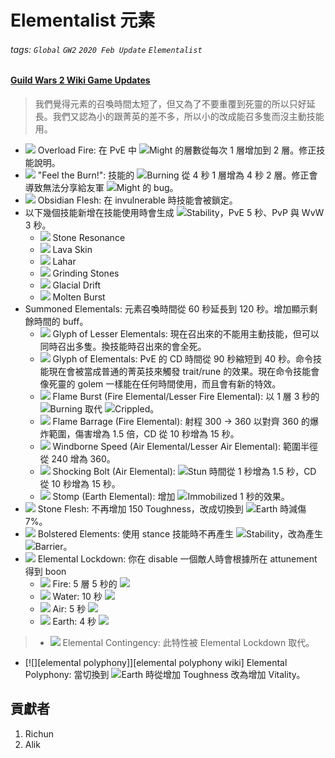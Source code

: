 # Elementalist 元素

###### tags: `Global` `GW2` `2020 Feb Update` `Elementalist`

#### [Guild Wars 2 Wiki Game Updates](https://wiki.guildwars2.com/wiki/Game_updates)

> 我們覺得元素的召喚時間太短了，但又為了不要重覆到死靈的所以只好延長。我們又認為小的跟菁英的差不多，所以小的改成能召多隻而沒主動技能用。

* [![][overload fire]][overload fire wiki] Overload Fire: 在 PvE 中 ![][might]Might 的層數從每次 1 層增加到 2 層。修正技能說明。
* [![][feel the burn]][feel the burn wiki] "Feel the Burn!": 技能的 ![][burning]Burning 從 4 秒 1 層增為 4 秒 2 層。修正會導致無法分享給友軍 ![][might]Might 的 bug。
* [![][obsidian flesh]][obsidian flesh wiki] Obsidian Flesh: 在 invulnerable 時技能會被鎖定。
* 以下幾個技能新增在技能使用時會生成 ![][stability]Stability，PvE 5 秒、PvP 與 WvW 3 秒。
  * [![][stone resonance]][stone resonance wiki] Stone Resonance
  * [![][lava skin]][lava skin wiki] Lava Skin
  * [![][lahar]][lahar wiki] Lahar
  * [![][grinding stones]][grinding stones wiki] Grinding Stones
  * [![][glacial drift]][glacial drift wiki] Glacial Drift
  * [![][molten burst]][molten burst wiki] Molten Burst
* Summoned Elementals: 元素召喚時間從 60 秒延長到 120 秒。增加顯示剩餘時間的 buff。
  * [![][glyph of lesser elementals]][glyph of lesser elementals wiki] Glyph of Lesser Elementals: 現在召出來的不能用主動技能，但可以同時召出多隻。換技能時召出來的會全死。
  * [![][glyph of elementals]][glyph of elementals wiki] Glyph of Elementals: PvE 的 CD 時間從 90 秒縮短到 40 秒。命令技能現在會被當成普通的菁英技來觸發 trait/rune 的效果。現在命令技能會像死靈的 golem 一樣能在任何時間使用，而且會有新的特效。
  * [![][flame burst]][flame burst wiki] Flame Burst (Fire Elemental/Lesser Fire Elemental): 以 1 層 3 秒的 ![][burning]Burning 取代 ![][crippled]Crippled。
  * [![][flame barrage]][flame barrage wiki] Flame Barrage (Fire Elemental): 射程 300 -> 360 以對齊 360 的爆炸範圍，傷害增為 1.5 倍，CD 從 10 秒增為 15 秒。
  * [![][windborne speed]][windborne speed wiki] Windborne Speed (Air Elemental/Lesser Air Elemental): 範圍半徑從 240 增為 360。
  * [![][shocking bolt]][shocking bolt wiki] Shocking Bolt (Air Elemental): ![][stun]Stun 時間從 1 秒增為 1.5 秒，CD 從 10 秒增為 15 秒。
  * [![][stomp]][stomp wiki] Stomp (Earth Elemental): 增加 ![][immobile]Immobilized 1 秒的效果。
* [![][stone flesh]][stone flesh wiki] Stone Flesh: 不再增加 150 Toughness，改成切換到 ![][earth]Earth 時減傷 7%。
* [![][bolstered elements]][bolstered elements wiki] Bolstered Elements: 使用 stance 技能時不再產生 ![][stability]Stability，改為產生 ![][barrier]Barrier。
* [![][elemental lockdown]][elemental lockdown wiki] Elemental Lockdown: 你在 disable 一個敵人時會根據所在 attunement 得到 boon
  * ![][fire] Fire: 5 層 5 秒的 ![][might]
  * ![][water] Water: 10 秒 ![][regeneration]
  * ![][air] Air: 5 秒 ![][fury]
  * ![][earth] Earth: 4 秒 ![][protection]
> * [![][elemental contingency]][elemental contingency wiki] Elemental Contingency: 此特性被 Elemental Lockdown 取代。
* [![][elemental polyphony]][elemental polyphony wiki] Elemental Polyphony: 當切換到 ![][earth]Earth 時從增加 Toughness 改為增加 Vitality。


## 貢獻者
1. Richun
2. Alik

[底下這些別動，上面才是正文]: https://wiki.guildwars2.com

[aegis]: https://wiki.guildwars2.com/images/thumb/e/e5/Aegis.png/20px-Aegis.png
[alarcity]: https://wiki.guildwars2.com/images/thumb/4/4c/Alacrity.png/20px-Alacrity.png
[fury]: https://wiki.guildwars2.com/images/thumb/4/46/Fury.png/20px-Fury.png
[might]: https://wiki.guildwars2.com/images/thumb/7/7c/Might.png/20px-Might.png
[protection]: https://wiki.guildwars2.com/images/thumb/6/6c/Protection.png/20px-Protection.png
[quickness]: https://wiki.guildwars2.com/images/thumb/b/b4/Quickness.png/20px-Quickness.png
[regeneration]: https://wiki.guildwars2.com/images/thumb/5/53/Regeneration.png/20px-Regeneration.png
[resistance]: https://wiki.guildwars2.com/images/thumb/4/4b/Resistance.png/20px-Resistance.png
[retaliation]: https://wiki.guildwars2.com/images/thumb/5/53/Retaliation.png/20px-Retaliation.png
[stability]: https://wiki.guildwars2.com/images/thumb/a/ae/Stability.png/20px-Stability.png
[swiftness]: https://wiki.guildwars2.com/images/thumb/a/af/Swiftness.png/20px-Swiftness.png
[vigor]: https://wiki.guildwars2.com/images/thumb/f/f4/Vigor.png/20px-Vigor.png
[bleeding]: https://wiki.guildwars2.com/images/thumb/3/33/Bleeding.png/20px-Bleeding.png
[burning]: https://wiki.guildwars2.com/images/thumb/4/45/Burning.png/20px-Burning.png
[confusion]: https://wiki.guildwars2.com/images/thumb/e/e6/Confusion.png/20px-Confusion.png
[poisoned]: https://wiki.guildwars2.com/images/thumb/1/11/Poisoned.png/20px-Poisoned.png
[torment]: https://wiki.guildwars2.com/images/thumb/0/08/Torment.png/20px-Torment.png
[blinded]: https://wiki.guildwars2.com/images/thumb/3/33/Blinded.png/20px-Blinded.png
[chilled]: https://wiki.guildwars2.com/images/thumb/a/a6/Chilled.png/20px-Chilled.png
[crippled]: https://wiki.guildwars2.com/images/thumb/f/fb/Crippled.png/20px-Crippled.png
[fear]: https://wiki.guildwars2.com/images/thumb/e/e6/Fear.png/20px-Fear.png
[immobile]: https://wiki.guildwars2.com/images/thumb/3/32/Immobile.png/20px-Immobile.png
[slow]: https://wiki.guildwars2.com/images/thumb/f/f5/Slow.png/20px-Slow.png
[taunt]: https://wiki.guildwars2.com/images/thumb/c/cc/Taunt.png/20px-Taunt.png
[weakness]: https://wiki.guildwars2.com/images/thumb/f/f9/Weakness.png/20px-Weakness.png
[vulnerability]: https://wiki.guildwars2.com/images/thumb/a/af/Vulnerability.png/20px-Vulnerability.png
[stealth]: https://wiki.guildwars2.com/images/thumb/1/19/Stealth.png/20px-Stealth.png
[revealed]: https://wiki.guildwars2.com/images/thumb/d/db/Revealed.png/20px-Revealed.png
[daze]: https://wiki.guildwars2.com/images/thumb/7/79/Daze.png/20px-Daze.png
[stun]: https://wiki.guildwars2.com/images/thumb/9/97/Stun.png/20px-Stun.png
[knockdown]: https://wiki.guildwars2.com/images/thumb/3/36/Knockdown.png/20px-Knockdown.png
[pull]: https://wiki.guildwars2.com/images/thumb/a/a4/Radius.png/20px-Radius.png
[knockback]: https://wiki.guildwars2.com/images/thumb/c/ca/Knockback.png/20px-Knockback.png
[launch]: https://wiki.guildwars2.com/images/thumb/6/68/Launch.png/20px-Launch.png
[float]: https://wiki.guildwars2.com/images/thumb/c/c8/Float.png/20px-Float.png
[sink]: https://wiki.guildwars2.com/images/thumb/6/66/Sink.png/20px-Sink.png
[superspeed]: https://wiki.guildwars2.com/images/thumb/1/1a/Super_Speed.png/20px-Super_Speed.png
[breakstun]: https://wiki.guildwars2.com/images/thumb/7/7a/Breaks_stun.png/20px-Breaks_stun.png
[barrier]: https://wiki.guildwars2.com/images/thumb/c/cc/Barrier.png/20px-Barrier.png
[chaos aura]: https://wiki.guildwars2.com/images/thumb/1/1b/Chaos_Armor.png/20px-Chaos_Armor.png
[dark aura]: https://wiki.guildwars2.com/images/thumb/e/ef/Dark_Aura.png/20px-Dark_Aura.png
[fire aura]: https://wiki.guildwars2.com/images/thumb/1/18/Fire_Shield.png/20px-Fire_Shield.png
[frost aura]: https://wiki.guildwars2.com/images/thumb/6/68/Frost_Aura.png/20px-Frost_Aura.png
[light aura]: https://wiki.guildwars2.com/images/thumb/5/5a/Light_Aura.png/20px-Light_Aura.png
[magnetic aura]: https://wiki.guildwars2.com/images/thumb/5/5a/Magnetic_Aura.png/20px-Magnetic_Aura.png
[shocking aura]: https://wiki.guildwars2.com/images/thumb/3/31/Shocking_Aura.png/20px-Shocking_Aura.png
[overload fire]: https://wiki.guildwars2.com/images/thumb/1/13/Overload_Fire.png/32px-Overload_Fire.png
[feel the burn]: https://wiki.guildwars2.com/images/thumb/d/d8/%22Feel_the_Burn%21%22.png/32px-%22Feel_the_Burn%21%22.png
[obsidian flesh]: https://wiki.guildwars2.com/images/thumb/c/c1/Obsidian_Flesh.png/32px-Obsidian_Flesh.png
[stone resonance]: https://wiki.guildwars2.com/images/thumb/5/57/Stone_Resonance.png/32px-Stone_Resonance.png
[lava skin]: https://wiki.guildwars2.com/images/thumb/7/71/Lava_Skin.png/32px-Lava_Skin.png
[lahar]: https://wiki.guildwars2.com/images/thumb/4/48/Lahar.png/32px-Lahar.png
[grinding stones]: https://wiki.guildwars2.com/images/thumb/3/3d/Grinding_Stones.png/32px-Grinding_Stones.png
[glacial drift]: https://wiki.guildwars2.com/images/thumb/a/ad/Glacial_Drift.png/32px-Glacial_Drift.png
[molten burst]: https://wiki.guildwars2.com/images/thumb/d/df/Molten_Burst.png/32px-Molten_Burst.png
[glyph of lesser elementals]: https://wiki.guildwars2.com/images/thumb/b/b9/Glyph_of_Lesser_Elementals.png/32px-Glyph_of_Lesser_Elementals.png
[glyph of elementals]: https://wiki.guildwars2.com/images/thumb/0/0b/Glyph_of_Elementals.png/32px-Glyph_of_Elementals.png
[flame burst]: https://wiki.guildwars2.com/images/thumb/f/f4/Flame_Burst_%28Glyph_of_Lesser_Elementals_skill%29.png/32px-Flame_Burst_%28Glyph_of_Lesser_Elementals_skill%29.png
[flame barrage]: https://wiki.guildwars2.com/images/thumb/e/ee/Flame_Barrage.png/32px-Flame_Barrage.png
[windborne speed]: https://wiki.guildwars2.com/images/thumb/2/22/Windborne_Speed_%28Glyph_of_Lesser_Elementals_skill%29.png/32px-Windborne_Speed_%28Glyph_of_Lesser_Elementals_skill%29.png
[shocking bolt]: https://wiki.guildwars2.com/images/thumb/a/a5/Shocking_Bolt.png/32px-Shocking_Bolt.png
[stomp]: https://wiki.guildwars2.com/images/thumb/f/f3/Stomp_%28Glyph_of_Elementals_skill%29.png/32px-Stomp_%28Glyph_of_Elementals_skill%29.png
[stone flesh]: https://wiki.guildwars2.com/images/thumb/b/b9/Stone_Flesh.png/32px-Stone_Flesh.png
[earth]: https://wiki.guildwars2.com/images/thumb/a/a8/Earth_Attunement.png/20px-Earth_Attunement.png
[bolstered elements]: https://wiki.guildwars2.com/images/thumb/f/f1/Bolstered_Elements.png/32px-Bolstered_Elements.png
[elemental contingency]: https://wiki.guildwars2.com/images/thumb/6/63/Elemental_Contingency.png/32px-Elemental_Contingency.png
[elemental lockdown]: https://wiki.guildwars2.com/images/thumb/7/74/Skill.png/32px-Skill.png
[fire]: https://wiki.guildwars2.com/images/thumb/b/b4/Fire_Attunement.png/20px-Fire_Attunement.png
[water]: https://wiki.guildwars2.com/images/thumb/3/31/Water_Attunement.png/20px-Water_Attunement.png
[air]: https://wiki.guildwars2.com/images/thumb/9/91/Air_Attunement.png/20px-Air_Attunement.png

[overload fire wiki]: https://wiki.guildwars2.com/wiki/Overload_Fire
[feel the burn wiki]: https://wiki.guildwars2.com/wiki/%22Feel_the_Burn!%22
[obsidian flesh wiki]: https://wiki.guildwars2.com/wiki/Obsidian_Flesh
[stone resonance wiki]: https://wiki.guildwars2.com/wiki/Stone_Resonance
[lava skin wiki]: https://wiki.guildwars2.com/wiki/Lava_Skin
[lahar wiki]: https://wiki.guildwars2.com/wiki/Lahar
[grinding stones wiki]: https://wiki.guildwars2.com/wiki/Grinding_Stones
[glacial drift wiki]: https://wiki.guildwars2.com/wiki/Glacial_Drift
[molten burst wiki]: https://wiki.guildwars2.com/wiki/Molten_Burst
[glyph of lesser elementals wiki]: https://wiki.guildwars2.com/wiki/Glyph_of_Lesser_Elementals
[glyph of elementals wiki]: https://wiki.guildwars2.com/wiki/Glyph_of_Elementals
[flame burst wiki]: https://wiki.guildwars2.com/wiki/Flame_Burst_(Glyph_of_Lesser_Elementals_skill)
[flame barrage wiki]: https://wiki.guildwars2.com/wiki/Flame_Barrage
[windborne speed wiki]: https://wiki.guildwars2.com/wiki/Windborne_Speed_(Glyph_of_Lesser_Elementals_skill)
[shocking bolt wiki]: https://wiki.guildwars2.com/wiki/Shocking_Bolt
[stomp wiki]: https://wiki.guildwars2.com/wiki/Stomp_(Glyph_of_Elementals_skill)
[stone flesh wiki]: https://wiki.guildwars2.com/wiki/Stone_Flesh
[bolstered elements wiki]: https://wiki.guildwars2.com/wiki/Bolstered_Elements
[elemental lockdown wiki]: https://wiki.guildwars2.com/wiki/Elemental_Lockdown
[elemental contingency wiki]: https://wiki.guildwars2.com/wiki/Elemental_Contingency
